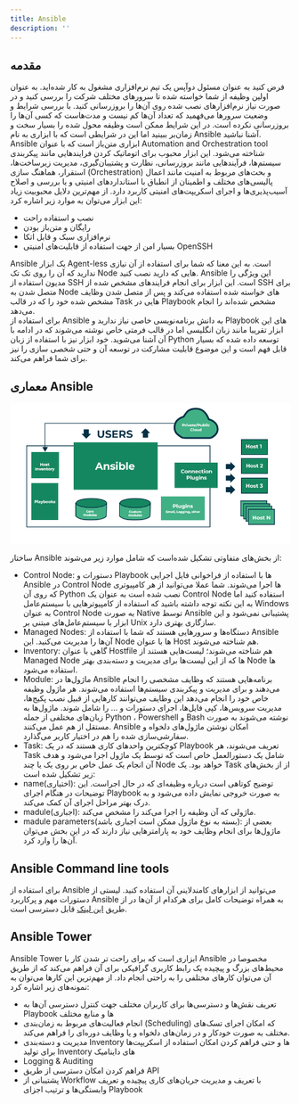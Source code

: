 ```yaml
---
title: Ansible
description: ''
---
```


## مقدمه
فرض کنید به عنوان مسئول دوآپس یک تیم نرم‌افزاری مشغول به کار شده‌اید. به عنوان اولین وظیفه از شما خواسته شده تا سرورهای مختلف شرکت را بررسی کنید و در صورت نیاز نرم‌افزارهای نصب شده روی آن‌ها را بروزرسانی کنید. با بررسی شرایط و وضعیت سرورها می‌فهمید که تعداد آن‌ها کم نیست و مدت‌هاست که کسی آن‌ها را بروزرسانی نکرده است. در این شرایط ممکن است وظیفه محول شده را بسیار سخت و زمان‌بر ببینید اما این در شرایطی است که با ابزاری به نام
Ansible
آشنا نباشید.  
Ansible
ابزاری متن‌باز است که با عنوان
Automation and Orchestration tool
شناخته می‌شود. این ابزار محبوب برای اتوماتیک کردن فرایند‌هایی مانند پیکربندی سیستم‌ها، فرآیندهایی مانند بروزرسانی، نظارت و پشتیبان‌گیری، مدیریت زیرساخت‌ها، استقرار، هماهنگ سازی
(Orchestration)
و بحث‌های مربوط به امنیت مانند اعمال پالیسی‌های مختلف و اطمینان از انطباق با استاندارد‌های امنیتی و یا بررسی و اصلاح آسیب‌پذیری‌ها و اجرای اسکریپت‌های امنیتی کاربرد دارد.
از مهم‌ترین دلایل محبوبیت زیاد این ابزار می‌توان به موارد زیر اشاره کرد:  

* نصب و استفاده راحت
* رایگان و متن‌باز بودن
* نرم‌افزاری سبک و قابل اتکا
* بسیار امن از جهت استفاده از قابلیت‌های امنیتی OpenSSH

Ansible
یک ابزار
Agent-less
است. به این معنا که شما برای استفاده از آن نیازی ندارید که آن را روی تک تک
Node
هایی که دارید نصب کنید.
Ansible
این ویژگی را مدیون استفاده از
SSH
است. این ابزار برای انجام فرایندهای مشخص شده از
SSH
برای متصل شدن به
Node
های خواسته شده استفاده می‌کند و پس از متصل شدن وظایف مشخص شده خود را که در قالب
Task
هایی در
Playbook
مشخص شده‌اند را انجام می‌دهد.  
برای استفاده از
Ansible
به دانش برنامه‌نویسی خاصی نیاز ندارید و
Playbook
های این ابزار تقریبا مانند زبان انگلیسی اما در قالب فرمتی خاص نوشته می‌شوند که در ادامه با آن آشنا می‌شوید. خود ابزار نیز با استفاده از زبان
Python
توسعه داده شده که بسیار قابل فهم است و این موضوع قابلیت مشارکت در توسعه آن و حتی شخصی سازی را نیز برای شما فراهم می‌کند.  

## معماری Ansible  

![Ansible Architecture](./images/devops-10-ansible-architecture.png)

ساختار
Ansible
از بخش‌های متفاوتی تشکیل شده‌است که شامل موارد زیر می‌شوند:  

* Control Node: دستورات و
Playbook
ها با استفاده از فراخوانی فایل اجرایی
Ansible
در
Control Node
ها اجرا می‌شوند. شما عملا می‌توانید از هر کامپیوتری که روی آن
Python
نصب شده است به عنوان یک
Control Node
استفاده کنید اما به این نکته توجه داشته باشید که استفاده از کامپیوترهایی با سیستم‌عامل
Windows
به عنوان
Control Node
به صورت
Native
توسط
Ansible
پشتیبانی نمی‌شود و این ابزار با سیستم‌عامل‌های مبتنی بر
Unix
سازگاری بهتری دارد.  
* Managed Nodes: دستگاه‌ها و سرورهایی هستند که شما با استفاده از
Ansible
آن‌ها را مدیریت می‌کنید. این
Node
ها با عنوان
Host
هم شناخته می‌شوند.  
* Inventory: گاهی با عنوان
Hostfile
هم شناخته می‌شوند؛ لیست‌هایی هستند از
Managed Node
ها که از این لیست‌ها برای مدیریت و دسته‌بندی بهتر
Node
ها استفاده می‌شود.
* Module: ماژول‌ها در
Ansible
برنامه‌هایی هستند که وظایف مشخصی را انجام می‌دهند و برای مدیریت و پیکربندی سیستم‌ها استفاده می‌شوند. هر ماژول وظیفه خاص خود را انجام می‌دهد این وظایف می‌توانند کارهایی از قبیل نصب پکیج‌ها، مدیریت سرویس‌ها، کپی فایل‌ها، اجرای دستورات و ... را شامل شوند. ماژول‌ها به زبان‌های مختلفی از جمله
Python ،
Powershell
و
Bash
نوشته می‌شوند به صورت مستقل از هم عمل می‌کنند.
Ansible
امکان نوشتن ماژول‌های دلخواه و سفارشی‌سازی شده را هم در اختیار کاربر می‌گذارد.  
* Task: کوچکترین واحدهای کاری هستند که در یک
Playbook
تعریف می‌شوند، هر
Task
شامل یک دستورالعمل خاص است که توسط یک ماژول اجرا می‌شود و هدف آن انجام یک عمل خاص بر روی یک یا چند
Node
خواهد بود. یک
Task
از از بخش‌های زیر تشکیل شده است:  
* name(اختیاری): توضیح کوتاهی است درباره وظیفه‌ای که در حال اجراست. این توضیحات در هنگام اجرای
Playbook
به صورت خروجی نمایش داده می‌شود و به درک بهتر مراحل اجرای آن کمک می‌کند.  
* madule(اجباری): ماژولی که آن وظیفه را اجرا می‌کند را مشخص می‌کند.  
* madule parameters(بسته به نوع ماژول ممکن است اجباری باشد): بعضی از ماژول‌ها برای انجام وظایف خود به پارامترهایی نیاز دارند که در این بخش می‌توان آن‌ها را وارد کرد.  

## Ansible Command line tools
برای استفاده از
Ansible
می‌توانید از ابزارهای کامندلاینی آن استفاده کنید. لیستی از دستورات مهم و پرکاربرد
Ansible
به همراه توضیحات کامل برای هرکدام از آن‌ها در از طریق
[این لینک](https://docs.ansible.com/ansible/latest/command_guide/index.html)
قابل دسترسی است.

## Ansible Tower
Ansible Tower
ابزاری است که برای راحت تر شدن کار با
Ansible
مخصوصا در محیط‌های بزرگ و پیچیده یک رابط کاربری گرافیکی برای آن فراهم می‌کند که از طریق آن می‌توان کارهای مختلفی را به راحتی انجام داد. از مهم‌ترین این کارها می‌توان به نمونه‌های زیر اشاره کرد:  

* تعریف نقش‌ها و دسترسی‌ها برای کاربران مختلف جهت کنترل دسترسی آن‌ها به 
Playbook
ها و منابع مختلف
* انجام فعالیت‌های مربوط به زمان‌بندی
(Scheduling)
که امکان اجرای تسک‌های مختلف به صورت خودکار و در زمان‌های دلخواه و یا وظایف دوره‌ای را فراهم می‌کند.  
* مدیریت و دسته‌بندی
Inventory
ها و حتی فراهم کردن امکان استفاده از اسکریپت‌ها برای تولید 
Inventory
های داینامیک
* Logging & Auditing
* فراهم کردن امکان دسترسی از طریق API
* پشتیبانی از 
Workflow
با تعریف و مدیریت جریان‌های کاری پیچیده و تعریف وابستگی‌ها و ترتیب اجزای
Playbook
